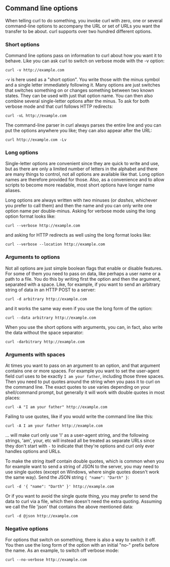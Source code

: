 ## Command line options

When telling curl to do something, you invoke curl with zero, one or several
command-line options to accompany the URL or set of URLs you want the transfer
to be about. curl supports over two hundred different options.

### Short options

Command line options pass on information to curl about how you want it to
behave. Like you can ask curl to switch on verbose mode with the -v option:

    curl -v http://example.com

-v is here used as a "short option". You write those with the minus symbol and
a single letter immediately following it. Many options are just switches that
switches something on or changes something between two known states. They can
be used with just that option name. You can then also combine several
single-letter options after the minus. To ask for both verbose mode and that
curl follows HTTP redirects:

    curl -vL http://example.com

The command-line parser in curl always parses the entire line and you can put
the options anywhere you like; they can also appear after the URL:

    curl http://example.com -Lv

### Long options

Single-letter options are convenient since they are quick to write and use, but
as there are only a limited number of letters in the alphabet and there are
many things to control, not all options are available like that. Long option
names are therefore provided for those. Also, as a convenience and to allow
scripts to become more readable, most short options have longer name
aliases.

Long options are always written with *two* minuses (or *dashes*, whichever you
prefer to call them) and then the name and you can only write one option name
per double-minus. Asking for verbose mode using the long option format looks
like:

    curl --verbose http://example.com

and asking for HTTP redirects as well using the long format looks like:

    curl --verbose --location http://example.com

### Arguments to options

Not all options are just simple boolean flags that enable or disable
features. For some of them you need to pass on data, like perhaps a user name
or a path to a file. You do this by writing first the option and then the
argument, separated with a space. Like, for example, if you want to send an
arbitrary string of data in an HTTP POST to a server:

    curl -d arbitrary http://example.com

and it works the same way even if you use the long form of the option:

    curl --data arbitrary http://example.com

When you use the short options with arguments, you can, in fact, also write the
data without the space separator:

    curl -darbitrary http://example.com

### Arguments with spaces

At times you want to pass on an argument to an option, and that argument
contains one or more spaces. For example you want to set the user-agent field
curl uses to be exactly `I am your father`, including those three spaces. Then
you need to put quotes around the string when you pass it to curl on the
command line. The exact quotes to use varies depending on your shell/command
prompt, but generally it will work with double quotes in most places:

    curl -A "I am your father" http://example.com

Failing to use quotes, like if you would write the command line like this:

    curl -A I am your father http://example.com

… will make curl only use 'I' as a user-agent string, and the following
strings, 'am', your, etc will instead all be treated as separate URLs since
they don't start with `-` to indicate that they're options and curl only ever
handles options and URLs.

To make the string itself contain double quotes, which is common when you for
example want to send a string of JSON to the server, you may need to use
single quotes (except on Windows, where single quotes doesn't work the same
way). Send the JSON string `{ "name": "Darth" }`:

    curl -d '{ "name": "Darth" }' http://example.com

Or if you want to avoid the single quote thing, you may prefer to send the
data to curl via a file, which then doesn't need the extra quoting. Assuming
we call the file 'json' that contains the above mentioned data:

    curl -d @json http://example.com

### Negative options

For options that switch on something, there is also a way to switch it
off. You then use the long form of the option with an initial "no-" prefix
before the name. As an example, to switch off verbose mode:

    curl --no-verbose http://example.com

